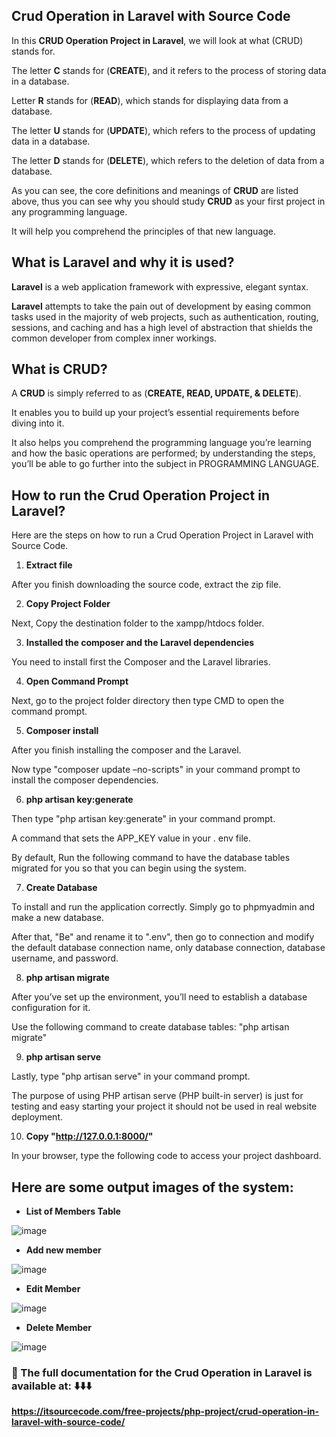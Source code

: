 ## Crud Operation in Laravel with Source Code
In this **CRUD Operation Project in Laravel**, we will look at what (CRUD) stands for.

The letter **C** stands for (**CREATE**), and it refers to the process of storing data in a database.

Letter **R** stands for (**READ**), which stands for displaying data from a database. 

The letter **U** stands for (**UPDATE**), which refers to the process of updating data in a database.

The letter **D** stands for (**DELETE**), which refers to the deletion of data from a database.

As you can see, the core definitions and meanings of **CRUD** are listed above, thus you can see why you should study **CRUD** as your first project in any programming language.

It will help you comprehend the principles of that new language.

## What is Laravel and why it is used?

**Laravel** is a web application framework with expressive, elegant syntax.

**Laravel** attempts to take the pain out of development by easing common tasks used in the majority of web projects, such as authentication, routing, sessions, and caching and has a high level of abstraction that shields the common developer from complex inner workings. 

## What is CRUD?

A **CRUD** is simply referred to as (**CREATE, READ, UPDATE, & DELETE**). 

It enables you to build up your project’s essential requirements before diving into it.

It also helps you comprehend the programming language you’re learning and how the basic operations are performed; by understanding the steps, you’ll be able to go further into the subject in PROGRAMMING LANGUAGE.

## How to run the Crud Operation Project in Laravel?

Here are the steps on how to run a Crud Operation Project in Laravel with Source Code.

1. **Extract file**

After you finish downloading the source code, extract the zip file.

2. **Copy Project Folder**

Next, Copy the destination folder to the xampp/htdocs folder.

3. **Installed the composer and the Laravel dependencies**

You need to install first the Composer and the Laravel libraries.

4. **Open Command Prompt**

Next, go to the project folder directory then type CMD to open the command prompt.

5. **Composer install**

After you finish installing the composer and the Laravel. 

Now type "composer update –no-scripts" in your command prompt to install the composer dependencies.

6. **php artisan key:generate**

Then type "php artisan key:generate" in your command prompt. 

A command that sets the APP_KEY value in your . env file. 

By default, Run the following command to have the database tables migrated for you so that you can begin using the system.

7. **Create Database**

To install and run the application correctly. Simply go to phpmyadmin and make a new database.

After that, "Be" and rename it to ".env", then go to connection and modify the default database connection name, only database connection, database username, and password.

8. **php artisan migrate**

After you’ve set up the environment, you’ll need to establish a database configuration for it. 

Use the following command to create database tables: "php artisan migrate"

9. **php artisan serve**

Lastly, type "php artisan serve" in your command prompt. 

The purpose of using PHP artisan serve (PHP built-in server) is just for testing and easy starting your project it should not be used in real website deployment.

10. **Copy "http://127.0.0.1:8000/"**

In your browser, type the following code to access your project dashboard.

## Here are some output images of the system:

* **List of Members Table**

![image](https://github.com/user-attachments/assets/ff3947d5-efce-496f-9de9-a6350dcd4d14)

* **Add new member**

![image](https://github.com/user-attachments/assets/a5ac2618-7db5-4a66-b99a-d0e54da33582)

* **Edit Member**

![image](https://github.com/user-attachments/assets/ca87f5f4-50c2-47e5-919c-1b9f3fecf5ca)

* **Delete Member**

![image](https://github.com/user-attachments/assets/80b0a744-a312-449f-88e5-85b8e53d9b0c)


### 📌 The full documentation for the Crud Operation in Laravel is available at: ⬇️⬇️⬇️

**https://itsourcecode.com/free-projects/php-project/crud-operation-in-laravel-with-source-code/**
